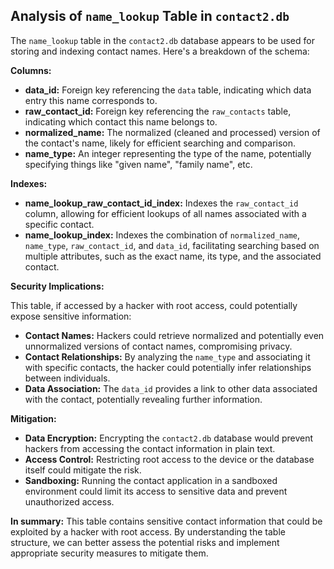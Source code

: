 ## Analysis of `name_lookup` Table in `contact2.db`

The `name_lookup` table in the `contact2.db` database appears to be used for storing and indexing contact names.  Here's a breakdown of the schema:

**Columns:**

* **data_id:** Foreign key referencing the `data` table, indicating which data entry this name corresponds to.
* **raw_contact_id:** Foreign key referencing the `raw_contacts` table, indicating which contact this name belongs to.
* **normalized_name:** The normalized (cleaned and processed) version of the contact's name, likely for efficient searching and comparison.
* **name_type:** An integer representing the type of the name, potentially specifying things like "given name", "family name", etc. 

**Indexes:**

* **name_lookup_raw_contact_id_index:** Indexes the `raw_contact_id` column, allowing for efficient lookups of all names associated with a specific contact.
* **name_lookup_index:** Indexes the combination of `normalized_name`, `name_type`, `raw_contact_id`, and `data_id`, facilitating searching based on multiple attributes, such as the exact name, its type, and the associated contact.

**Security Implications:**

This table, if accessed by a hacker with root access, could potentially expose sensitive information:

* **Contact Names:** Hackers could retrieve normalized and potentially even unnormalized versions of contact names, compromising privacy. 
* **Contact Relationships:** By analyzing the `name_type` and associating it with specific contacts, the hacker could potentially infer relationships between individuals.
* **Data Association:** The `data_id` provides a link to other data associated with the contact, potentially revealing further information.

**Mitigation:**

* **Data Encryption:** Encrypting the `contact2.db` database would prevent hackers from accessing the contact information in plain text.
* **Access Control:** Restricting root access to the device or the database itself could mitigate the risk.
* **Sandboxing:** Running the contact application in a sandboxed environment could limit its access to sensitive data and prevent unauthorized access.

**In summary:** This table contains sensitive contact information that could be exploited by a hacker with root access. By understanding the table structure, we can better assess the potential risks and implement appropriate security measures to mitigate them. 

